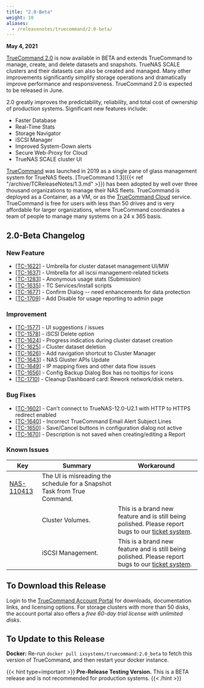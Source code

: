 ```yaml
---
title: "2.0-Beta"
weight: 10
aliases:
  - /releasenotes/truecommand/2.0-beta/
---
```


**May 4, 2021**

[TrueCommand 2.0](https://www.truenas.com/docs/truecommand/) is now available in BETA and extends TrueCommand to manage, create, and delete datasets and snapshots. TrueNAS SCALE clusters and their datasets can also be created and managed. Many other improvements significantly simplify storage operations and dramatically improve performance and responsiveness. TrueCommand 2.0 is expected to be released in June.

2.0 greatly improves the predictability, reliability, and total cost of ownership of production systems. Significant new features include:

* Faster Database
* Real-Time Stats
* Storage Navigator
* iSCSI Manager
* Improved System-Down alerts
* Secure Web-Proxy for Cloud
* TrueNAS SCALE cluster UI

[TrueCommand](https://www.truenas.com/truecommand/) was launched in 2019 as a single pane of glass management system for TrueNAS fleets. [TrueCommand 1.3]({{< ref "/archive/TCReleaseNotes/1.3.md" >}}) has been adopted by well over three thousand organizations to manage their NAS fleets. TrueCommand is deployed as a Container, as a VM, or as the [TrueCommand Cloud](https://www.ixsystems.com/blog/truenas-with-truecommand-cloud/) service. TrueCommand is free for users with less than 50 drives and is very affordable for larger organizations, where TrueCommand coordinates a team of people to manage many systems on a 24 x 365 basis.

## 2.0-Beta Changelog

### New Feature

<ul>
<li>[<a href='https://ixsystems.atlassian.net/browse/TC-1622'>TC-1622</a>] -         Umbrella for cluster dataset management UI/MW
</li>
<li>[<a href='https://ixsystems.atlassian.net/browse/TC-1637'>TC-1637</a>] -         Umbrella for all iscsi management-related tickets
</li>
<li>[<a href='https://ixsystems.atlassian.net/browse/TC-1283'>TC-1283</a>] -         Anonymous usage stats (Submission)
</li>
<li>[<a href='https://ixsystems.atlassian.net/browse/TC-1635'>TC-1635</a>] -         TC Services/Install scripts
</li>
<li>[<a href='https://ixsystems.atlassian.net/browse/TC-1677'>TC-1677</a>] -         Confirm Dialog -- need enhancements for data protection
</li>
<li>[<a href='https://ixsystems.atlassian.net/browse/TC-1709'>TC-1709</a>] -         Add Disable for usage reporting to admin page
</li>
</ul>

### Improvement

<ul>
<li>[<a href='https://ixsystems.atlassian.net/browse/TC-1577'>TC-1577</a>] -         UI suggestions / issues
</li>
<li>[<a href='https://ixsystems.atlassian.net/browse/TC-1578'>TC-1578</a>] -         iSCSI Delete option
</li>
<li>[<a href='https://ixsystems.atlassian.net/browse/TC-1624'>TC-1624</a>] -         Progress indicatios during cluster dataset creation
</li>
<li>[<a href='https://ixsystems.atlassian.net/browse/TC-1625'>TC-1625</a>] -         Cluster dataset deletion
</li>
<li>[<a href='https://ixsystems.atlassian.net/browse/TC-1626'>TC-1626</a>] -         Add navigation shortcut to Cluster Manager
</li>
<li>[<a href='https://ixsystems.atlassian.net/browse/TC-1643'>TC-1643</a>] -         NAS Gluster APIs Update
</li>
<li>[<a href='https://ixsystems.atlassian.net/browse/TC-1649'>TC-1649</a>] -         IP mapping fixes and other data flow issues
</li>
<li>[<a href='https://ixsystems.atlassian.net/browse/TC-1656'>TC-1656</a>] -         Config Backup Dialog Box has no tooltips for icons
</li>
<li>[<a href='https://ixsystems.atlassian.net/browse/TC-1710'>TC-1710</a>] -         Cleanup Dashboard card: Rework network/disk meters.
</li>
</ul>

### Bug Fixes

<ul>
<li>[<a href='https://ixsystems.atlassian.net/browse/TC-1602'>TC-1602</a>] -         Can't connect to TrueNAS-12.0-U2.1 with HTTP to HTTPS redirect enabled
</li>
<li>[<a href='https://ixsystems.atlassian.net/browse/TC-1640'>TC-1640</a>] -         Incorrect TrueCommand Email Alert Subject Lines
</li>
<li>[<a href='https://ixsystems.atlassian.net/browse/TC-1650'>TC-1650</a>] -         Save/Cancel buttons in configuration dialog not active
</li>
<li>[<a href='https://ixsystems.atlassian.net/browse/TC-1670'>TC-1670</a>] -         Description is not saved when creating/editing a Report
</li>
</ul>

### Known Issues

<body class="ql-editor ql-editor-view" style="font-size:14px;">
    <html>
        <body>
            <table width="100%">
                <thead><tr><th>Key</th><th>Summary</th><th>Workaround</th></tr></thead>
                <tbody>
                   <tr>
                      <td><a href="https://ixsystems.atlassian.net/browse/NAS-110413" target="_blank">NAS-110413</a></td>
                      <td>The UI is misreading the schedule for a Snapshot Task from True Command.</td>
                      <td></td>
                  </tr>
                  <tr>
                      <td></td>
                      <td>Cluster Volumes.</td>
                      <td> This is a brand new feature and is still being polished. Please report bugs to our <a href="https://ixsystems.atlassian.net"                                                     target="_blank">ticket system</a>.</td>
                  </tr>
                      <td></td>
                      <td>iSCSI Management.</td>
                      <td> This is a brand new feature and is still being polished. Please report bugs to our <a href="https://ixsystems.atlassian.net"                                                     target="_blank">ticket system</a>.</td>
                  </tr>
		</tbody>
            </table>
        </body>
    </html>

## To Download this Release

Login to the [TrueCommand Account Portal](https://portal.ixsystems.com) for downloads, documentation links, and licensing options.
For storage clusters with more than 50 disks, the account portal also offers a *free 60-day trial license with unlimited disks*.

## To Update to this Release

**Docker:** Re-run `docker pull ixsystems/truecommand:2.0_beta` to fetch this version of TrueCommand, and then restart your docker instance.

{{< hint type=important >}}
**Pre-Release Testing Version.**
This is a BETA release and is not recommended for production systems.
{{< /hint >}}
